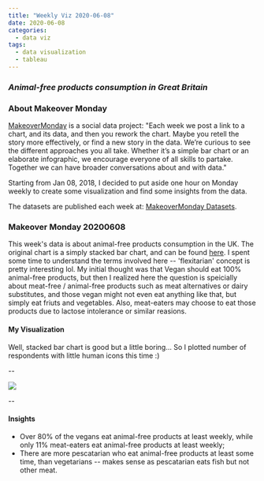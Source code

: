 ```yaml
---
title: "Weekly Viz 2020-06-08"
date: 2020-06-08
categories:
  - data viz
tags:
  - data visualization
  - tableau
---
```


### *Animal-free products consumption in Great Britain*


### About Makeover Monday

[MakeoverMonday](http://www.makeovermonday.co.uk/) is a social data project:
"Each week we post a link to a chart, and its data, and then you rework the chart.
Maybe you retell the story more effectively, or find a new story in the data.
We’re curious to see the different approaches you all take. Whether it’s a simple bar chart or an elaborate infographic, we encourage everyone of all skills to partake.
Together we can have broader conversations about and with data."

Starting from Jan 08, 2018, I decided to put aside one hour on Monday weekly to create some visualization and find some insights from the data.

The datasets are published each week at: [MakeoverMonday Datasets](http://www.makeovermonday.co.uk/data/).

### Makeover Monday 20200608

This week's data is about animal-free products consumption in the UK. The original chart is a simply stacked bar chart, and can be found [here](https://www.statista.com/statistics/1065843/animal-free-products-consumption-frequency-in-great-britain-by-eating-habits/). I spent some time to understand the terms involved here -- 'flexitarian' concept is pretty interesting lol. My initial thought was that Vegan should eat 100% animal-free products, but then I realized here the question is speicially about meat-free / animal-free products such as meat alternatives or dairy substitutes, and those vegan might not even eat anything like that, but simply eat friuts and vegetables. Also, meat-eaters may choose to eat those products due to lactose intolerance or similar reasions.    

#### My Visualization

Well, stacked bar chart is good but a little boring... So I plotted number of respondents with little human icons this time :)

--  

<div class='tableauPlaceholder' id='viz1591666250527' style='position: relative'>
<noscript><a href='#'>
  <img alt=' ' src='https:&#47;&#47;public.tableau.com&#47;static&#47;images&#47;Ma&#47;MakeOverMonday2020608Animal-freeProductsConsumptioninGreatBritain&#47;Animal-freeProductsConsumptioninGB&#47;1_rss.png' style='border: none' />
</a></noscript>
<object class='tableauViz'  style='display:none;'>
  <param name='host_url' value='https%3A%2F%2Fpublic.tableau.com%2F' /> 
  <param name='embed_code_version' value='3' />
  <param name='site_root' value='' />
  <param name='name' value='MakeOverMonday2020608Animal-freeProductsConsumptioninGreatBritain&#47;Animal-freeProductsConsumptioninGB' />
  <param name='tabs' value='no' />
  <param name='toolbar' value='yes' />
  <param name='static_image' value='https:&#47;&#47;public.tableau.com&#47;static&#47;images&#47;Ma&#47;MakeOverMonday2020608Animal-freeProductsConsumptioninGreatBritain&#47;Animal-freeProductsConsumptioninGB&#47;1.png' />
  <param name='animate_transition' value='yes' />
  <param name='display_static_image' value='yes' />
  <param name='display_spinner' value='yes' />
  <param name='display_overlay' value='yes' />
  <param name='display_count' value='yes' />
</object></div>          
<script type='text/javascript'>             
  var divElement = document.getElementById('viz1591666250527');     
  var vizElement = divElement.getElementsByTagName('object')[0];     
  if ( divElement.offsetWidth > 800 ) { vizElement.style.width='800px';vizElement.style.height='827px';} else if ( divElement.offsetWidth > 500 ) { vizElement.style.width='800px';vizElement.style.height='827px';} else { vizElement.style.width='100%';vizElement.style.height='727px';}          
  var scriptElement = document.createElement('script');           
  scriptElement.src = 'https://public.tableau.com/javascripts/api/viz_v1.js';       
  vizElement.parentNode.insertBefore(scriptElement, vizElement);            
</script>
  
  
--  

#### Insights
* Over 80% of the vegans eat animal-free products at least weekly, while only 11% meat-eaters eat animal-free products at least weekly;  
* There are more pescatarian who eat animal-free products at least some time, than vegetarians -- makes sense as pescatarian eats fish but not other meat.  

